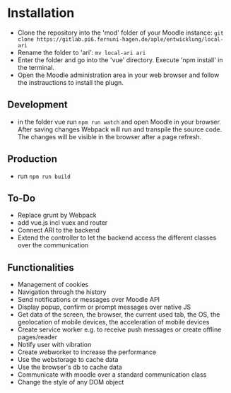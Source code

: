 

# Installation
* Clone the repository into the 'mod' folder of your Moodle instance: `git clone https://gitlab.pi6.fernuni-hagen.de/aple/entwicklung/local-ari`
* Rename the folder to 'ari': `mv local-ari ari`
* Enter the folder and go into the 'vue' directory. Execute 'npm install' in the terminal.
* Open the Moodle administration area in your web browser and follow the instrauctions to install the plugn.

## Development
* in the folder vue run `npm run watch` and open Moodle in your browser. After saving changes Webpack will run and transpile the source code. The changes will be visible in the browser after a page refresh.
## Production
* run `npm run build`


## To-Do
* Replace grunt by Webpack
* add vue.js incl vuex and router
* Connect ARI to the backend
* Extend the controller to let the backend access the different classes over the communication

## Functionalities
* Management of cookies
* Navigation through the history
* Send notifications or messages over Moodle API
* Display popup, confirm or prompt messages over native JS
* Get data of the screen, the browser, the current used tab, the OS, the geolocation of mobile devices, the acceleration of mobile devices
* Create service worker e.g. to receive push messages or create offline pages/reader
* Notify user with vibration
* Create webworker to increase the performance
* Use the webstorage to cache data
* Use the browser's db to cache data
* Communicate with moodle over a standard communication class
* Change the style of any DOM object


